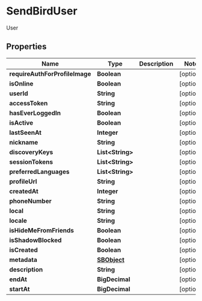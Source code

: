 

# SendBirdUser

User

## Properties

Name | Type | Description | Notes
------------ | ------------- | ------------- | -------------
**requireAuthForProfileImage** | **Boolean** |  |  [optional]
**isOnline** | **Boolean** |  |  [optional]
**userId** | **String** |  |  [optional]
**accessToken** | **String** |  |  [optional]
**hasEverLoggedIn** | **Boolean** |  |  [optional]
**isActive** | **Boolean** |  |  [optional]
**lastSeenAt** | **Integer** |  |  [optional]
**nickname** | **String** |  |  [optional]
**discoveryKeys** | **List&lt;String&gt;** |  |  [optional]
**sessionTokens** | **List&lt;String&gt;** |  |  [optional]
**preferredLanguages** | **List&lt;String&gt;** |  |  [optional]
**profileUrl** | **String** |  |  [optional]
**createdAt** | **Integer** |  |  [optional]
**phoneNumber** | **String** |  |  [optional]
**local** | **String** |  |  [optional]
**locale** | **String** |  |  [optional]
**isHideMeFromFriends** | **Boolean** |  |  [optional]
**isShadowBlocked** | **Boolean** |  |  [optional]
**isCreated** | **Boolean** |  |  [optional]
**metadata** | [**SBObject**](SBObject.md) |  |  [optional]
**description** | **String** |  |  [optional]
**endAt** | **BigDecimal** |  |  [optional]
**startAt** | **BigDecimal** |  |  [optional]



